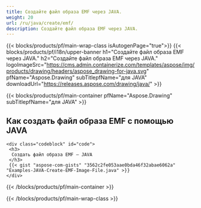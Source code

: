 ```yaml
---
title: Создайте файл образа EMF через JAVA.
weight: 20
url: /ru/java/create/emf/
description: Создайте файл образа EMF через JAVA.
---
```


{{< blocks/products/pf/main-wrap-class isAutogenPage="true">}}
{{< blocks/products/pf/i18n/upper-banner h1="Создайте файл образа EMF через JAVA." h2="Создайте файл образа EMF через JAVA." logoImageSrc="https://cms.admin.containerize.com/templates/aspose/img/products/drawing/headers/aspose_drawing-for-java.svg" pfName="Aspose.Drawing" subTitlepfName="для JAVA" downloadUrl="https://releases.aspose.com/drawing/java/" >}}

{{< blocks/products/pf/main-container pfName="Aspose.Drawing" subTitlepfName="для JAVA" >}}

<h2>Как создать файл образа EMF с помощью JAVA</h2>

    <div class="codeblock" id="code">
     <h3>
      Создать файл образа EMF — JAVA
     </h3>
     {{< gist "aspose-com-gists" "3562c2fe053aae0bda46f32abae6062a" "Examples-JAVA-Create-EMF-Image-File.java" >}}
    </div>

{{< /blocks/products/pf/main-container >}}


{{< /blocks/products/pf/main-wrap-class >}}
